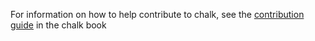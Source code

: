 For information on how to help contribute to chalk, see the [contribution guide](https://rust-lang.github.io/chalk/book/contribution_guide.html) in the chalk book
